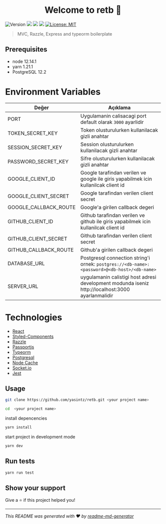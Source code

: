 <h1 align="center">Welcome to retb 👋</h1>
<p>
  <img alt="Version" src="https://img.shields.io/badge/version-0.0.1-blue.svg?cacheSeconds=2592000" />
  <img src="https://img.shields.io/badge/node-12.14.1-blue.svg" />
  <img src="https://img.shields.io/badge/yarn-1.21.1-blue.svg" />
  <img src="https://img.shields.io/badge/PosgreSQL-12.2.0-blue.svg" />
  <a href="#" target="_blank">
    <img alt="License: MIT" src="https://img.shields.io/badge/License-MIT-yellow.svg" />
  </a>
</p>

> MVC, Razzle, Express and typeorm boilerplate

## Prerequisites

- node 12.14.1
- yarn 1.21.1
- PostgreSQL 12.2

# Environment Variables

| Değer                 | Açıklama                                                                                          |
| --------------------- | ------------------------------------------------------------------------------------------------- |
| PORT                  | Uygulamanin calisacagi port default olarak `3000` ayarlidir                                       |
| TOKEN_SECRET_KEY      | Token olusturulurken kullanilacak gizli anahtar                                                   |
| SESSION_SECRET_KEY    | Session olusturulurken kullanilacak gizli anahtar                                                 |
| PASSWORD_SECRET_KEY   | Sifre olusturulurken kullanilacak gizli anahtar                                                   |
| GOOGLE_CLIENT_ID      | Google tarafindan verilen ve google ile giris yapabilmek icin kullanilcak client id               |
| GOOGLE_CLIENT_SECRET  | Google tarafindan verilen client secret                                                           |
| GOOGLE_CALLBACK_ROUTE | Google'a girilen callback degeri                                                                  |
| GITHUB_CLIENT_ID      | Github tarafindan verilen ve github ile giris yapabilmek icin kullanilcak client id               |
| GITHUB_CLIENT_SECRET  | Github tarafindan verilen client secret                                                           |
| GITHUB_CALLBACK_ROUTE | Github'a girilen callback degeri                                                                  |
| DATABASE_URL          | Postgresql connection string'i ornek: `postgres://<db-name>:<password>@<db-host>/<db-name>`       |
| SERVER_URL            | uygulamanin calistigi host adresi development modunda iseniz http://localhost:3000 ayarlanmalidir |

# Technologies

- [React](https://reactjs.org/)
- [Styled-Components](https://styled-components.com/)
- [Razzle](https://github.com/jaredpalmer/razzle)
- [Passportjs](http://www.passportjs.org/)
- [Typeorm](https://typeorm.io/#/)
- [Postgresql](https://www.postgresql.org/)
- [Node Cache](https://www.npmjs.com/package/node-cache)
- [Socket.io](https://socket.io/)
- [Jest](https://jestjs.io/)

## Usage

```sh
git clone https://github.com/yasintz/retb.git <your project name>
```

```sh
cd  <your project name>
```

install depencencies

```sh
yarn install
```

start project in development mode

```sh
yarn dev
```

## Run tests

```sh
yarn run test
```

## Show your support

Give a ⭐️ if this project helped you!

---

_This README was generated with ❤️ by [readme-md-generator](https://github.com/kefranabg/readme-md-generator)_
